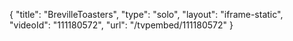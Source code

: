 {
    "title": "BrevilleToasters",
    "type": "solo",
    "layout": "iframe-static",
    "videoId": "111180572",
    "url": "\/tvpembed\/111180572"
}